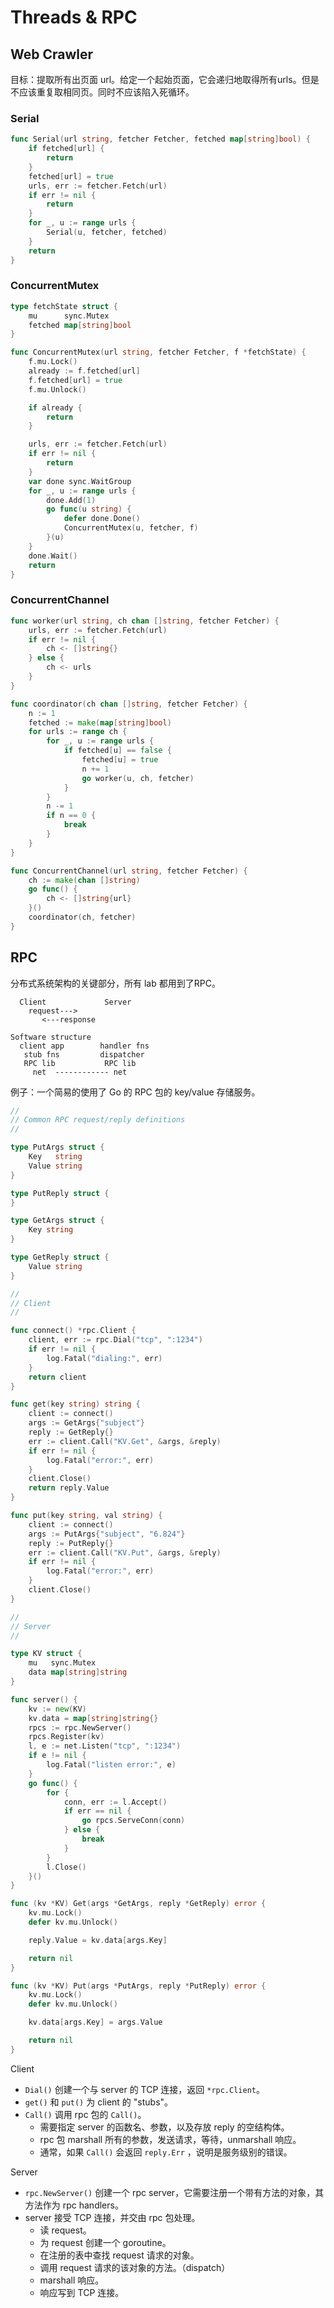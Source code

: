 # Threads & RPC


## Web Crawler

目标：提取所有出页面 url。给定一个起始页面，它会递归地取得所有urls。但是不应该重复取相同页。同时不应该陷入死循环。


### Serial

```go
func Serial(url string, fetcher Fetcher, fetched map[string]bool) {
	if fetched[url] {
		return
	}
	fetched[url] = true
	urls, err := fetcher.Fetch(url)
	if err != nil {
		return
	}
	for _, u := range urls {
		Serial(u, fetcher, fetched)
	}
	return
}
```

### ConcurrentMutex
```go
type fetchState struct {
	mu      sync.Mutex
	fetched map[string]bool
}

func ConcurrentMutex(url string, fetcher Fetcher, f *fetchState) {
	f.mu.Lock()
	already := f.fetched[url]
	f.fetched[url] = true
	f.mu.Unlock()

	if already {
		return
	}

	urls, err := fetcher.Fetch(url)
	if err != nil {
		return
	}
	var done sync.WaitGroup
	for _, u := range urls {
		done.Add(1)
		go func(u string) {
			defer done.Done()
			ConcurrentMutex(u, fetcher, f)
		}(u)
	}
	done.Wait()
	return
}
```

### ConcurrentChannel
```go
func worker(url string, ch chan []string, fetcher Fetcher) {
	urls, err := fetcher.Fetch(url)
	if err != nil {
		ch <- []string{}
	} else {
		ch <- urls
	}
}

func coordinator(ch chan []string, fetcher Fetcher) {
	n := 1
	fetched := make(map[string]bool)
	for urls := range ch {
		for _, u := range urls {
			if fetched[u] == false {
				fetched[u] = true
				n += 1
				go worker(u, ch, fetcher)
			}
		}
		n -= 1
		if n == 0 {
			break
		}
	}
}

func ConcurrentChannel(url string, fetcher Fetcher) {
	ch := make(chan []string)
	go func() {
		ch <- []string{url}
	}()
	coordinator(ch, fetcher)
}
```

## RPC

分布式系统架构的关键部分，所有 lab 都用到了RPC。

```
  Client             Server
    request--->
       <---response

Software structure
  client app        handler fns
   stub fns         dispatcher
   RPC lib           RPC lib
     net  ------------ net
```

例子：一个简易的使用了 Go 的 RPC 包的 key/value 存储服务。

```go
//
// Common RPC request/reply definitions
//

type PutArgs struct {
	Key   string
	Value string
}

type PutReply struct {
}

type GetArgs struct {
	Key string
}

type GetReply struct {
	Value string
}

//
// Client
//

func connect() *rpc.Client {
	client, err := rpc.Dial("tcp", ":1234")
	if err != nil {
		log.Fatal("dialing:", err)
	}
	return client
}

func get(key string) string {
	client := connect()
	args := GetArgs{"subject"}
	reply := GetReply{}
	err := client.Call("KV.Get", &args, &reply)
	if err != nil {
		log.Fatal("error:", err)
	}
	client.Close()
	return reply.Value
}

func put(key string, val string) {
	client := connect()
	args := PutArgs{"subject", "6.824"}
	reply := PutReply{}
	err := client.Call("KV.Put", &args, &reply)
	if err != nil {
		log.Fatal("error:", err)
	}
	client.Close()
}

//
// Server
//

type KV struct {
	mu   sync.Mutex
	data map[string]string
}

func server() {
	kv := new(KV)
	kv.data = map[string]string{}
	rpcs := rpc.NewServer()
	rpcs.Register(kv)
	l, e := net.Listen("tcp", ":1234")
	if e != nil {
		log.Fatal("listen error:", e)
	}
	go func() {
		for {
			conn, err := l.Accept()
			if err == nil {
				go rpcs.ServeConn(conn)
			} else {
				break
			}
		}
		l.Close()
	}()
}

func (kv *KV) Get(args *GetArgs, reply *GetReply) error {
	kv.mu.Lock()
	defer kv.mu.Unlock()

	reply.Value = kv.data[args.Key]

	return nil
}

func (kv *KV) Put(args *PutArgs, reply *PutReply) error {
	kv.mu.Lock()
	defer kv.mu.Unlock()

	kv.data[args.Key] = args.Value

	return nil
}
```

Client
- `Dial()` 创建一个与 server 的 TCP 连接，返回 `*rpc.Client`。
- `get()` 和 `put()` 为 client 的 "stubs"。
- `Call()` 调用 rpc 包的 `Call()`。
    + 需要指定 server 的函数名、参数，以及存放 reply 的空结构体。
    + rpc 包 marshall 所有的参数，发送请求，等待，unmarshall 响应。
    + 通常，如果 `Call()` 会返回 `reply.Err` ，说明是服务级别的错误。

Server
- `rpc.NewServer()` 创建一个 rpc server，它需要注册一个带有方法的对象，其方法作为 rpc handlers。
- server 接受 TCP 连接，并交由 rpc 包处理。
    + 读 request。
    + 为 request 创建一个 goroutine。
    + 在注册的表中查找 request 请求的对象。
    + 调用 request 请求的该对象的方法。（dispatch）
    + marshall 响应。
    + 响应写到 TCP 连接。